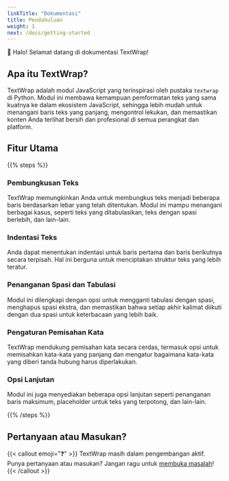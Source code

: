 ```yaml
---
linkTitle: "Dokumentasi"
title: Pendahuluan
weight: 1
next: /docs/getting-started
---
```


👋 Halo! Selamat datang di dokumentasi TextWrap!

<!--more-->

## Apa itu TextWrap?

TextWrap adalah modul JavaScript yang terinspirasi oleh pustaka `textwrap` di Python. Modul ini membawa kemampuan pemformatan teks yang sama kuatnya ke dalam ekosistem JavaScript, sehingga lebih mudah untuk menangani baris teks yang panjang, mengontrol lekukan, dan memastikan konten Anda terlihat bersih dan profesional di semua perangkat dan platform.

## Fitur Utama

{{% steps %}}

### Pembungkusan Teks

TextWrap memungkinkan Anda untuk membungkus teks menjadi beberapa baris berdasarkan lebar yang telah ditentukan. Modul ini mampu menangani berbagai kasus, seperti teks yang ditabulasikan, teks dengan spasi berlebih, dan lain-lain.

### Indentasi Teks

Anda dapat menentukan indentasi untuk baris pertama dan baris berikutnya secara terpisah. Hal ini berguna untuk menciptakan struktur teks yang lebih teratur.

### Penanganan Spasi dan Tabulasi

Modul ini dilengkapi dengan opsi untuk mengganti tabulasi dengan spasi, menghapus spasi ekstra, dan memastikan bahwa setiap akhir kalimat diikuti dengan dua spasi untuk keterbacaan yang lebih baik.

### Pengaturan Pemisahan Kata

TextWrap mendukung pemisahan kata secara cerdas, termasuk opsi untuk memisahkan kata-kata yang panjang dan mengatur bagaimana kata-kata yang diberi tanda hubung harus diperlakukan.

### Opsi Lanjutan

Modul ini juga menyediakan beberapa opsi lanjutan seperti penanganan baris maksimum, placeholder untuk teks yang terpotong, dan lain-lain.

{{% /steps %}}

## Pertanyaan atau Masukan?

{{< callout emoji="❓" >}}
  TextWrap masih dalam pengembangan aktif.
  Punya pertanyaan atau masukan? Jangan ragu untuk [membuka masalah](https://github.com/BarudakRosul/textwrap/issues)!
{{< /callout >}}
